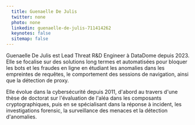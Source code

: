 ```yaml
---
  title: Guenaelle De Julis
  twitter: none
  photo: none
  linkedin: guenaelle-de-julis-711414262
  keynotes: false
  sitemap: false
---
```

Guenaelle De Julis est Lead Threat R&D Engineer à DataDome depuis 2023. Elle se focalise sur des solutions long termes et automatisées pour bloquer les bots et les fraudes en ligne en étudiant les anomalies dans les empreintes de requêtes, le comportement des sessions de navigation, ainsi que la détection de proxy. 

Elle évolue dans la cybersécurité depuis 2011, d'abord au travers d'une thèse de doctorat sur l'évaluation de l'aléa dans les composants cryptographiques, puis en se spécialisant dans la réponse à incident, les investigations forensic, la surveillance des menaces et la détection d'anomalies.
